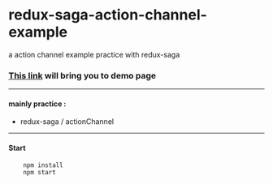 # redux-saga-action-channel-example
a action channel example practice with redux-saga

### [This link](http://chiara-yen.github.io/redux-saga-action-channel-example/) will bring you to demo page

---

#### mainly practice :

* redux-saga / actionChannel

---

#### Start
```
	npm install
	npm start
```